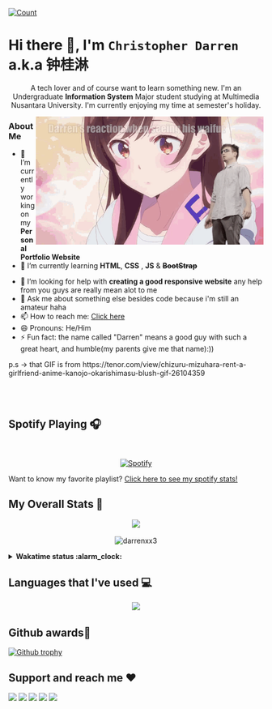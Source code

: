 [![Count](https://komarev.com/ghpvc/?username=darrenxx3&style=flat-square&color=yellow)](https://github.com/darrenxx3)

# Hi there 👋, I'm ```Christopher Darren``` a.k.a 钟桂淋
<p align="center">
  A tech lover and of course want to learn something new. I'm an Undergraduate <b>Information System</b> Major student studying at Multimedia Nusantara University. I'm currently
  enjoying my time at semester's holiday.
</p>

<img align="right" src= "WaifunyaDarrenedited.gif" alt="iniwaifuku" width=450/>

### About Me
- 🔭 I’m currently working on my **Personal Portfolio Website**
- 🌱 I’m currently learning **HTML**, **CSS** , **JS** & ~~**BootStrap**~~
<!-- - 👯 I’m looking to collaborate on ...-->
- 🤔 I’m looking for help with **creating a good responsive website** any help from you guys are really mean alot to me 
- 💬 Ask me about something else besides code because i'm still an amateur haha
- 📫 How to reach me: [Click here]
- 😄 Pronouns: He/Him
- ⚡ Fun fact: the name called "Darren" means a good guy with such a great heart, and humble(my parents give me that name):))

<p>p.s -> that GIF is from https://tenor.com/view/chizuru-mizuhara-rent-a-girlfriend-anime-kanojo-okarishimasu-blush-gif-26104359</p>
<br></br>

## Spotify Playing 🎧
<!--[![Spotify](https://spotify-by-novatorem.vercel.app/api/spotify)](https://open.spotify.com/user/8btvrf0k2kk4qszsfna7orb29)-->

&nbsp; <div align="center">
[![Spotify](https://spotify-by-novatorem.vercel.app/api/spotify)](https://open.spotify.com/playlist/77dZtkH5UsAxWBjosaBSzC)
</div>

Want to know my favorite playlist? [Click here to see my spotify stats!](https://volt.fm/user/6cmde29n1eqlh1c2)

##  My Overall Stats 🏁
<p align="center"> <img src="https://github-readme-stats-sigma-five.vercel.app/api?username=darrenxx3&theme=tokyonight&show_icons=true&count_private=true&hide_border=true"/></p>
<p align="center"> <img src="https://github-readme-streak-stats.herokuapp.com/?user=darrenxx3&theme=tokyonight&hide_border=true" alt="darrenxx3" /></p>

<details>
<summary><b>Wakatime status :alarm_clock:</b></summary>
<br></br>
  
[![Harlok's wakatime stats](https://github-readme-stats.vercel.app/api/wakatime?username=darren&theme=tokyonight)](https://github.com/anuraghazra/github-readme-stats)

</details>

##  Languages that I've used 💻
<p align="center"> <img src="https://github-readme-stats-sigma-five.vercel.app/api/top-langs/?username=darrenxx3&layout=compact&theme=tokyonight&hide_border=true"/></p>
<!--![Top Languages Card](https://github-readme-stats-sigma-five.vercel.app/api/top-langs/?username=darrenxx3&layout=compact&theme=tokyonight)-->

## Github awards👑
[![Github trophy](https://github-profile-trophy.vercel.app/?username=darrenxx3&theme=tokyonight&margin-w=15&margin-h=15&no-frame=true)](https://github.com/darrenxx3/)

## Support and reach me :heart:
<div align="left">
  <a href="https://www.youtube.com/channel/UCyZf7qgG1ikTpp-od-oQZNA" alt="youtube"><img src="https://icon-library.com/images/youtube-round-icon-png/youtube-round-icon-png-16.jpg" style="width:80px"></a>
  <a href="https://steamcommunity.com/profiles/76561198837185839/" alt="steam"><img src="https://cdn.freebiesupply.com/images/large/2x/steam-logo-transparent.png" style="width:80px"></a>
  <a href="https://rogcommunity.id/members/christopher03/" alt="rogcommunity"><img src="https://seeklogo.com/images/R/republic-of-gamers-new-logo-C7B28EBFFE-seeklogo.com.png" style="width:80px"></a>
  <a href="https://www.hoyolab.com/accountCenter/postList?id=108359880" alt="hoyo"><img src="https://cdn-www.bluestacks.com/bs-images/38ea0bfad29830f9e91c414bf729317c.png" style="width:80px"></a>
  <a href="mailto:cdarren2003@gmail.com" alt="email"><img src="https://www.logo.wine/a/logo/Gmail/Gmail-Logo.wine.svg" style="width:100px"></a>

</div>

<!-- Links -->
[Click here]: https://github.com/darrenxx3#support-and-reach-me-heart
